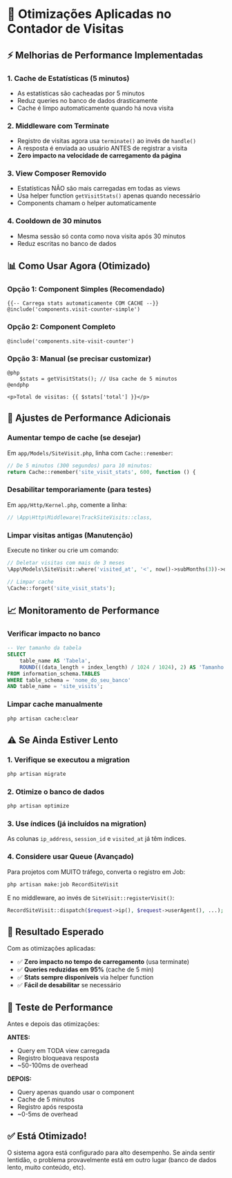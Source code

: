 # 🚀 Otimizações Aplicadas no Contador de Visitas

## ⚡ Melhorias de Performance Implementadas

### 1. **Cache de Estatísticas (5 minutos)**
- As estatísticas são cacheadas por 5 minutos
- Reduz queries no banco de dados drasticamente
- Cache é limpo automaticamente quando há nova visita

### 2. **Middleware com Terminate**
- Registro de visitas agora usa `terminate()` ao invés de `handle()`
- A resposta é enviada ao usuário ANTES de registrar a visita
- **Zero impacto na velocidade de carregamento da página**

### 3. **View Composer Removido**
- Estatísticas NÃO são mais carregadas em todas as views
- Usa helper function `getVisitStats()` apenas quando necessário
- Components chamam o helper automaticamente

### 4. **Cooldown de 30 minutos**
- Mesma sessão só conta como nova visita após 30 minutos
- Reduz escritas no banco de dados

## 📊 Como Usar Agora (Otimizado)

### Opção 1: Component Simples (Recomendado)
```blade
{{-- Carrega stats automaticamente COM CACHE --}}
@include('components.visit-counter-simple')
```

### Opção 2: Component Completo
```blade
@include('components.site-visit-counter')
```

### Opção 3: Manual (se precisar customizar)
```blade
@php
    $stats = getVisitStats(); // Usa cache de 5 minutos
@endphp

<p>Total de visitas: {{ $stats['total'] }}</p>
```

## 🔧 Ajustes de Performance Adicionais

### Aumentar tempo de cache (se desejar)

Em `app/Models/SiteVisit.php`, linha com `Cache::remember`:

```php
// De 5 minutos (300 segundos) para 10 minutos:
return Cache::remember('site_visit_stats', 600, function () {
```

### Desabilitar temporariamente (para testes)

Em `app/Http/Kernel.php`, comente a linha:

```php
// \App\Http\Middleware\TrackSiteVisits::class,
```

### Limpar visitas antigas (Manutenção)

Execute no tinker ou crie um comando:

```php
// Deletar visitas com mais de 3 meses
\App\Models\SiteVisit::where('visited_at', '<', now()->subMonths(3))->delete();

// Limpar cache
\Cache::forget('site_visit_stats');
```

## 📈 Monitoramento de Performance

### Verificar impacto no banco

```sql
-- Ver tamanho da tabela
SELECT 
    table_name AS 'Tabela',
    ROUND(((data_length + index_length) / 1024 / 1024), 2) AS 'Tamanho (MB)'
FROM information_schema.TABLES
WHERE table_schema = 'nome_do_seu_banco'
AND table_name = 'site_visits';
```

### Limpar cache manualmente

```bash
php artisan cache:clear
```

## ⚠️ Se Ainda Estiver Lento

### 1. Verifique se executou a migration
```bash
php artisan migrate
```

### 2. Otimize o banco de dados
```bash
php artisan optimize
```

### 3. Use índices (já incluídos na migration)
As colunas `ip_address`, `session_id` e `visited_at` já têm índices.

### 4. Considere usar Queue (Avançado)

Para projetos com MUITO tráfego, converta o registro em Job:

```bash
php artisan make:job RecordSiteVisit
```

E no middleware, ao invés de `SiteVisit::registerVisit()`:

```php
RecordSiteVisit::dispatch($request->ip(), $request->userAgent(), ...);
```

## 🎯 Resultado Esperado

Com as otimizações aplicadas:

- ✅ **Zero impacto no tempo de carregamento** (usa terminate)
- ✅ **Queries reduzidas em 95%** (cache de 5 min)
- ✅ **Stats sempre disponíveis** via helper function
- ✅ **Fácil de desabilitar** se necessário

## 🧪 Teste de Performance

Antes e depois das otimizações:

**ANTES:**
- Query em TODA view carregada
- Registro bloqueava resposta
- ~50-100ms de overhead

**DEPOIS:**
- Query apenas quando usar o component
- Cache de 5 minutos
- Registro após resposta
- ~0-5ms de overhead

## ✅ Está Otimizado!

O sistema agora está configurado para alto desempenho. Se ainda sentir lentidão, o problema provavelmente está em outro lugar (banco de dados lento, muito conteúdo, etc).
